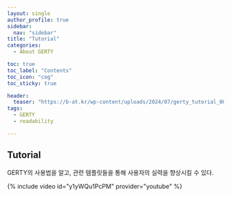 ```yaml
---
layout: single
author_profile: true
sidebar:
  nav: "sidebar"
title: "Tutorial"
categories:
  - About GERTY

toc: true
toc_label: "Contents"
toc_icon: "cog"
toc_sticky: true

header:
  teaser: "https://b-at.kr/wp-content/uploads/2024/07/gerty_tutorial_00.png"  
tags: 
  - GERTY
  - readability

---
```


## Tutorial

GERTY의 사용법을 알고, 관련 템플릿들을 통해 사용자의 실력을 향상시킬 수 있다.

{% include video id="y1yWQu1PcPM" provider="youtube" %}